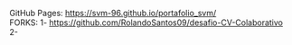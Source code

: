 GitHub Pages: https://svm-96.github.io/portafolio_svm/ <br>
FORKS:  1- https://github.com/RolandoSantos09/desafio-CV-Colaborativo <br>
        2- 
